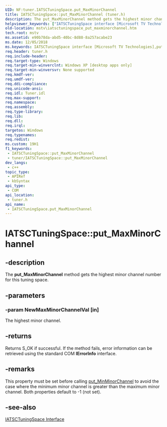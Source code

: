 ```yaml
---
UID: NF:tuner.IATSCTuningSpace.put_MaxMinorChannel
title: IATSCTuningSpace::put_MaxMinorChannel (tuner.h)
description: The put_MaxMinorChannel method gets the highest minor channel number for this tuning space.
helpviewer_keywords: ["IATSCTuningSpace interface [Microsoft TV Technologies]","put_MaxMinorChannel method","IATSCTuningSpace.put_MaxMinorChannel","IATSCTuningSpace::put_MaxMinorChannel","IATSCTuningSpaceput_MaxMinorChannel","mstv.iatsctuningspace_put_maxminorchannel","put_MaxMinorChannel","put_MaxMinorChannel method [Microsoft TV Technologies]","put_MaxMinorChannel method [Microsoft TV Technologies]","IATSCTuningSpace interface","tuner/IATSCTuningSpace::put_MaxMinorChannel"]
old-location: mstv\iatsctuningspace_put_maxminorchannel.htm
tech.root: mstv
ms.assetid: e90b78da-abd5-40bc-8d88-8a257acabe23
ms.date: 12/05/2018
ms.keywords: IATSCTuningSpace interface [Microsoft TV Technologies],put_MaxMinorChannel method, IATSCTuningSpace.put_MaxMinorChannel, IATSCTuningSpace::put_MaxMinorChannel, IATSCTuningSpaceput_MaxMinorChannel, mstv.iatsctuningspace_put_maxminorchannel, put_MaxMinorChannel, put_MaxMinorChannel method [Microsoft TV Technologies], put_MaxMinorChannel method [Microsoft TV Technologies],IATSCTuningSpace interface, tuner/IATSCTuningSpace::put_MaxMinorChannel
req.header: tuner.h
req.include-header: 
req.target-type: Windows
req.target-min-winverclnt: Windows XP [desktop apps only]
req.target-min-winversvr: None supported
req.kmdf-ver: 
req.umdf-ver: 
req.ddi-compliance: 
req.unicode-ansi: 
req.idl: Tuner.idl
req.max-support: 
req.namespace: 
req.assembly: 
req.type-library: 
req.lib: 
req.dll: 
req.irql: 
targetos: Windows
req.typenames: 
req.redist: 
ms.custom: 19H1
f1_keywords:
 - IATSCTuningSpace::put_MaxMinorChannel
 - tuner/IATSCTuningSpace::put_MaxMinorChannel
dev_langs:
 - c++
topic_type:
 - APIRef
 - kbSyntax
api_type:
 - COM
api_location:
 - tuner.h
api_name:
 - IATSCTuningSpace.put_MaxMinorChannel
---
```


# IATSCTuningSpace::put_MaxMinorChannel


## -description

The <b>put_MaxMinorChannel</b> method gets the highest minor channel number for this tuning space.

## -parameters

### -param NewMaxMinorChannelVal [in]

The highest minor channel.

## -returns

Returns S_OK if successful. If the method fails, error information can be retrieved using the standard COM <b>IErrorInfo</b> interface.

## -remarks

This property must be set before calling <a href="https://docs.microsoft.com/previous-versions/windows/desktop/api/tuner/nf-tuner-iatsctuningspace-put_minminorchannel">put_MinMinorChannel</a> to avoid the case where the minimum minor channel is greater than the maximum minor channel. Both properties default to -1 (not set).

## -see-also

<a href="https://docs.microsoft.com/previous-versions/windows/desktop/api/tuner/nn-tuner-iatsctuningspace">IATSCTuningSpace Interface</a>

